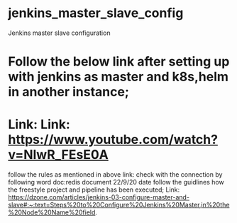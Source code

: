 # jenkins_master_slave_config
Jenkins master slave configuration
# Follow the below link after setting up with jenkins as master and k8s,helm in another instance;
# Link: Link: https://www.youtube.com/watch?v=NlwR_FEsE0A
follow the rules as mentioned in above link:
check with the connection by following word doc:redis document 22/9/20 date
follow the guidlines how the freestyle project and pipeline has been executed;
Link: https://dzone.com/articles/jenkins-03-configure-master-and-slave#:~:text=Steps%20to%20Configure%20Jenkins%20Master,in%20the%20Node%20Name%20field.
